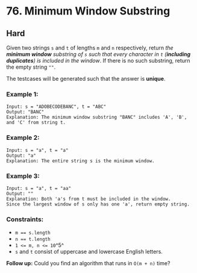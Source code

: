 # 76. Minimum Window Substring


## Hard

Given two strings `s` and `t` of lengths `m` and `n` respectively, return *the **minimum window** substring of `s` such that every character in `t` (**including duplicates**) is included in the window*. If there is no such substring, return the empty string `""`.

The testcases will be generated such that the answer is **unique**.


### Example 1:
```console
Input: s = "ADOBECODEBANC", t = "ABC"
Output: "BANC"
Explanation: The minimum window substring "BANC" includes 'A', 'B', and 'C' from string t.
```

### Example 2:
```console
Input: s = "a", t = "a"
Output: "a"
Explanation: The entire string s is the minimum window.
```

### Example 3:
```console
Input: s = "a", t = "aa"
Output: ""
Explanation: Both 'a's from t must be included in the window.
Since the largest window of s only has one 'a', return empty string.
```

### Constraints:

- `m == s.length`
- `n == t.length`
- `1 <= m, n <= 10`^5^
- `s` and `t` consist of uppercase and lowercase English letters.

**Follow up:** Could you find an algorithm that runs in `O(m + n)` time?